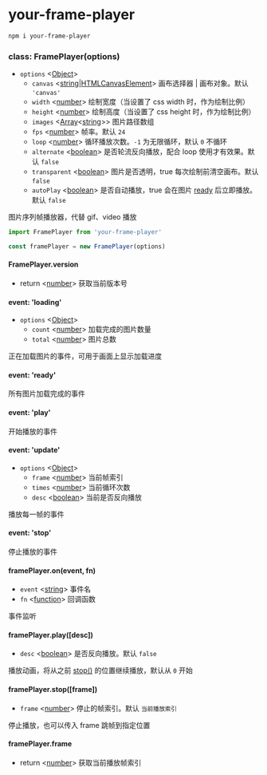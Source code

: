 # your-frame-player

```bash
npm i your-frame-player
```

### class: FramePlayer(options)
- `options` <[Object]> 
  - `canvas` <[string]|[HTMLCanvasElement]> 画布选择器 | 画布对象。默认 `'canvas'`
  - `width` <[number]> 绘制宽度（当设置了 css width 时，作为绘制比例）
  - `height` <[number]> 绘制高度（当设置了 css height 时，作为绘制比例）
  - `images` <[Array]<[string]>> 图片路径数组
  - `fps` <[number]> 帧率。默认 `24`
  - `loop` <[number]> 循环播放次数。`-1` 为无限循环，默认 `0` 不循环
  - `alternate` <[boolean]> 是否轮流反向播放，配合 loop 使用才有效果。默认 `false`
  - `transparent` <[boolean]> 图片是否透明，true 每次绘制前清空画布。默认 `false`
  - `autoPlay` <[boolean]> 是否自动播放，true 会在图片 [ready](#event-ready) 后立即播放。默认 `false`

图片序列帧播放器，代替 gif、video 播放

```js
import FramePlayer from 'your-frame-player'

const framePlayer = new FramePlayer(options)
```

#### FramePlayer.version
- return <[number]> 获取当前版本号

#### event: 'loading'
- `options` <[Object]>
  - `count` <[number]> 加载完成的图片数量
  - `total` <[number]> 图片总数

正在加载图片的事件，可用于画面上显示加载进度

#### event: 'ready'
所有图片加载完成的事件

#### event: 'play'
开始播放的事件

#### event: 'update'
- `options` <[Object]>
  - `frame` <[number]> 当前帧索引
  - `times` <[number]> 当前循环次数
  - `desc` <[boolean]> 当前是否反向播放

播放每一帧的事件

#### event: 'stop'
停止播放的事件

#### framePlayer.on(event, fn)
- `event` <[string]> 事件名
- `fn` <[function]> 回调函数

事件监听

#### framePlayer.play([desc])
- `desc` <[boolean]> 是否反向播放。默认 `false`

播放动画，将从之前 [stop()](#frameplayerstopframe) 的位置继续播放，默认从 `0` 开始

#### framePlayer.stop([frame])
- `frame` <[number]> 停止的帧索引。默认 `当前播放索引`

停止播放，也可以传入 frame 跳帧到指定位置

#### framePlayer.frame
- return <[number]> 获取当前播放帧索引

[Object]: https://developer.mozilla.org/en-US/docs/Web/JavaScript/Reference/Global_Objects/Object "Object"
[string]: https://developer.mozilla.org/en-US/docs/Web/JavaScript/Data_structures#String_type "String"
[HTMLCanvasElement]: https://developer.mozilla.org/en-US/docs/Web/API/HTMLCanvasElement "HTMLCanvasElement"
[Image]: https://developer.mozilla.org/en-US/docs/Web/API/HTMLImageElement/image "Image"
[number]: https://developer.mozilla.org/en-US/docs/Web/JavaScript/Data_structures#Number_type "Number"
[Array]: https://developer.mozilla.org/en-US/docs/Web/JavaScript/Reference/Global_Objects/Array "Array"
[boolean]: https://developer.mozilla.org/en-US/docs/Web/JavaScript/Data_structures#Boolean_type "Boolean"
[function]: https://developer.mozilla.org/en-US/docs/Web/JavaScript/Reference/Global_Objects/Function "Function"
